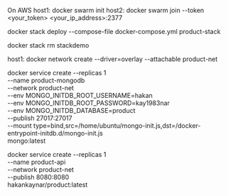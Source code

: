 On AWS
host1: docker swarm init
host2: docker swarm join --token <your_token> <your_ip_address>:2377

docker stack deploy --compose-file docker-compose.yml product-stack

docker stack rm stackdemo


host1: docker network create --driver=overlay --attachable product-net


docker service create --replicas 1 \
--name product-mongodb \
--network product-net \
--env MONGO_INITDB_ROOT_USERNAME=hakan \
--env MONGO_INITDB_ROOT_PASSWORD=kay1983nar \
--env MONGO_INITDB_DATABASE=product \
--publish 27017:27017 \
--mount type=bind,src=/home/ubuntu/mongo-init.js,dst=/docker-entrypoint-initdb.d/mongo-init.js \
mongo:latest

docker service create --replicas 1 \
--name product-api \
--network product-net \
--publish 8080:8080 \
hakankaynar/product:latest